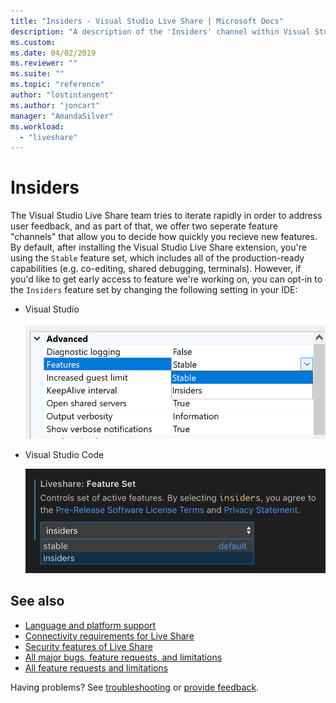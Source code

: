 ```yaml
---
title: "Insiders - Visual Studio Live Share | Microsoft Docs"
description: "A description of the 'Insiders' channel within Visual Studio Live Share."
ms.custom:
ms.date: 04/02/2019
ms.reviewer: ""
ms.suite: ""
ms.topic: "reference"
author: "lostintangent"
ms.author: "joncart"
manager: "AmandaSilver"
ms.workload: 
  - "liveshare"
---
```


<!--
Copyright © Microsoft Corporation
All rights reserved.
Creative Commons Attribution 4.0 License (International): https://creativecommons.org/licenses/by/4.0/legalcode
-->

# Insiders

The Visual Studio Live Share team tries to iterate rapidly in order to address user feedback, and as part of that, we offer two seperate feature "channels" that allow you to decide how quickly you recieve new features. By default, after installing the Visual Studio Live Share extension, you're using the `Stable` feature set, which includes all of the production-ready capabilities (e.g. co-editing, shared debugging, terminals). However, if you'd like to get early access to feature we're working on, you can opt-in to the `Insiders` feature set by changing the following setting in your IDE:

* Visual Studio

    ![feature-set-vs](../media/feature-set-vs.png)

* Visual Studio Code 

    ![feature-set-vscode](../media/feature-set-vscode.png)

## See also

- [Language and platform support](platform-support.md)
- [Connectivity requirements for Live Share](connectivity.md)
- [Security features of Live Share](security.md)
- [All major bugs, feature requests, and limitations](https://aka.ms/vsls-issues)
- [All feature requests and limitations](https://aka.ms/vsls-feature-requests)

Having problems? See [troubleshooting](../troubleshooting.md) or [provide feedback](../support.md).
